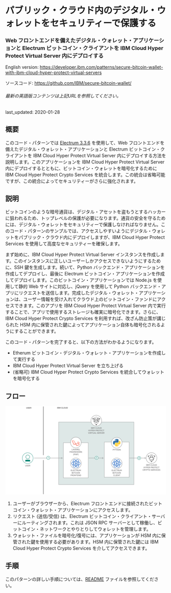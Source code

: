 # パブリック・クラウド内のデジタル・ウォレットをセキュリティーで保護する

### Web フロントエンドを備えたデジタル・ウォレット・アプリケーションと Electrum ビットコイン・クライアントを IBM Cloud Hyper Protect Virtual Server 内にデプロイする

English version: https://developer.ibm.com/patterns/secure-bitcoin-wallet-with-ibm-cloud-hyper-protect-virtual-servers
  
ソースコード: https://github.com/IBM/secure-bitcoin-wallet/

###### 最新の英語版コンテンツは上記URLを参照してください。
last_updated: 2020-01-28

 
## 概要

このコード・パターンでは [Electrum 3.3.6](https://github.com/spesmilo/electrum/tree/3.3.6) を使用して、Web フロントエンドを備えたデジタル・ウォレット・アプリケーションと Electrum ビットコイン・クライアントを IBM Cloud Hyper Protect Virtual Server 内にデプロイする方法を説明します。このアプリケーションを IBM Cloud Hyper Protect Virtual Server 内にデプロイするとともに、ビットコイン・ウォレットを暗号化するために IBM Cloud Hyper Protect Crypto Services を統合します。この統合は省略可能ですが、この統合によってセキュリティーがさらに強化されます。

## 説明

ビットコインのような暗号通貨は、デジタル・アセットを盗もうとするハッカーに狙われるため、トップレベルの保護が必要になります。通貨の安全を守るためには、デジタル・ウォレットをセキュリティーで保護しなければなりません。このコード・パターンのサンプルでは、アクセスしやすいようにデジタル・ウォレットをパブリック・クラウド内にデプロイしますが、IBM Cloud Hyper Protect Services を使用して高度なセキュリティーを確保します。

まず始めに、IBM Cloud Hyper Protect Virtual Server インスタンスを作成します。このインスタンスに正しいユーザーしかアクセスできないようにするために、SSH 鍵を生成します。続いて、Python バックエンド・アプリケーションを作成してデプロイし、最後に Electrum ビットコイン・アプリケーションを作成してデプロイします。このビットコイン・アプリケーションでは Node.js を使用して静的 Web サイトに対応し、jQuery を使用して Python バックエンド・アプリにリクエストを送信します。完成したデジタル・ウォレット・アプリケーションは、ユーザー情報を受け入れてクラウド上のビットコイン・ファンドにアクセスできます。このアプリを IBM Cloud Hyper Protect Virtual Server 内で実行することで、アプリで使用するストレージも確実に暗号化できます。さらに、IBM Cloud Hyper Protect Crypto Services を利用すれば、改ざん防止策が講じられた HSM 内に保管された鍵によってアプリケーション自体も暗号化されるようにすることができます。

このコード・パターンを完了すると、以下の方法がわかるようになります。

* Etherum ビットコイン・デジタル・ウォレット・アプリケーションを作成して実行する
* IBM Cloud Hyper Protect Virtual Server を立ち上げる
* (省略可) IBM Cloud Hyper Protect Crypto Services を統合してウォレットを暗号化する

## フロー

![フロー図](./images/flow.png)

1. ユーザーがブラウザーから、Electrum フロントエンドに接続されたビットコイン・ウォレット・アプリケーションにアクセスします。
1. リクエスト (送信/受信) は、Electrum ビットコイン・クライアント・サーバーにルーティングされます。これは JSON RPC サーバーとして稼働し、ビットコイン・ネットワークとやりとりしてウォレットを管理します。
1. ウォレット・ファイルを暗号化/復号には、アプリケーションが HSM 内に保管された鍵を使用する必要があります。HSM 内に保管された鍵には IBM Cloud Hyper Protect Crypto Services を介してアクセスできます。

## 手順

このパターンの詳しい手順については、[README](https://github.com/IBM/secure-bitcoin-wallet/blob/master/README.md) ファイルを参照してください。
